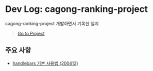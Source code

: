 # Dev Log: cagong-ranking-project
cagong-ranking-project 개발하면서 기록한 일지

> [Go to Project](https://github.com/hanbinleejoy/cagong-ranking-project)

## 주요 사항

- [handlebars 기본 사용법 (200412)](https://github.com/hanbinleejoy/daily-dev-log/blob/master/project/cagong-ranking-project/200412_dev_log.md)

